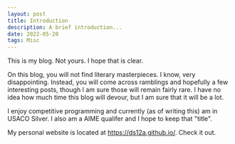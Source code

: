```yaml
---
layout: post
title: Introduction
description: A brief introduction...
date: 2022-05-20
tags: Misc
---
```


This is my blog. Not yours. I hope that is clear.

On this blog, you will not find literary masterpieces. I know, very disappointing. Instead, you will come across ramblings and hopefully a few interesting posts, though I am sure those will remain fairly rare. I have no idea how much time this blog will devour, but I am sure that it will be a lot.

I enjoy competitive programming and currently (as of writing this) am in USACO Silver. I also am a AIME qualifer and I hope to keep that "title".

My personal website is located at https://ds12a.github.io/. Check it out.
